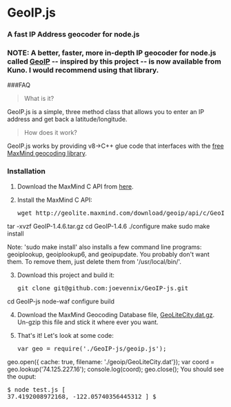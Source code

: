 # GeoIP.js
### A fast IP Address geocoder for node.js

### NOTE: A better, faster, more in-depth IP geocoder for node.js called <a href="https://github.com/kuno/GeoIP">GeoIP</a> -- inspired by this project -- is now available from Kuno. I would recommend using that library.

###FAQ

> What is it?

GeoIP.js is a simple, three method class that allows you to enter an IP address and get back a latitude/longitude.

> How does it work?

GeoIP.js works by providing v8->C++ glue code that interfaces with the [free MaxMind geocoding library](http://www.maxmind.com/app/c).

### Installation
1. Download the MaxMind C API from [here](http://www.maxmind.com/app/c).

2. Install the MaxMind C API:
	<pre>wget http://geolite.maxmind.com/download/geoip/api/c/GeoIP-1.4.6.tar.gz
tar -xvzf GeoIP-1.4.6.tar.gz
cd GeoIP-1.4.6
./configure
make
sudo make install</pre>

   Note: 'sudo make install' also installs a few command line programs: geoiplookup, geoiplookup6, and geoipupdate. You probably don't want them. To remove them, just delete them from '/usr/local/bin/'.

3. Download this project and build it:
	<pre>git clone git@github.com:joevennix/GeoIP-js.git
cd GeoIP-js
node-waf configure build</pre>

4. Download the MaxMind Geocoding Database file, [GeoLiteCity.dat.gz](http://geolite.maxmind.com/download/geoip/database/GeoLiteCity.dat.gz). Un-gzip this file and stick it where ever you want.

5. That's it! Let's look at some code:
    <pre>var geo = require('./GeoIP-js/geoip.js');
geo.open({ cache: true, filename: './geoip/GeoLiteCity.dat'});
var coord = geo.lookup('74.125.227.16');
console.log(coord);
geo.close();</pre>
You should see the ouput:
	<pre>$ node test.js 
[ 37.4192008972168, -122.05740356445312 ]
$ </pre>

